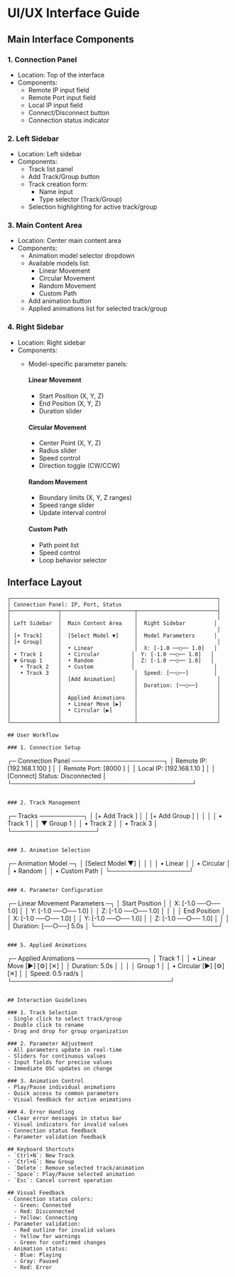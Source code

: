 # UI/UX Interface Guide

## Main Interface Components

### 1. Connection Panel
- Location: Top of the interface
- Components:
  - Remote IP input field
  - Remote Port input field
  - Local IP input field
  - Connect/Disconnect button
  - Connection status indicator

### 2. Left Sidebar
- Location: Left sidebar
- Components:
  - Track list panel
  - Add Track/Group button
  - Track creation form:
    - Name input
    - Type selector (Track/Group)
  - Selection highlighting for active track/group

### 3. Main Content Area
- Location: Center main content area
- Components:
  - Animation model selector dropdown
  - Available models list:
    - Linear Movement
    - Circular Movement
    - Random Movement
    - Custom Path
  - Add animation button
  - Applied animations list for selected track/group

### 4. Right Sidebar
- Location: Right sidebar
- Components:
  - Model-specific parameter panels:
    
    #### Linear Movement
    - Start Position (X, Y, Z)
    - End Position (X, Y, Z)
    - Duration slider
    
    #### Circular Movement
    - Center Point (X, Y, Z)
    - Radius slider
    - Speed control
    - Direction toggle (CW/CCW)
    
    #### Random Movement
    - Boundary limits (X, Y, Z ranges)
    - Speed range slider
    - Update interval control
    
    #### Custom Path
    - Path point list
    - Speed control
    - Loop behavior selector

## Interface Layout
```
┌─────────────────────────────────────────────────────────────────┐
│ Connection Panel: IP, Port, Status                              │
├───────────────┬───────────────────────┬─────────────────────────┤
│               │                       │                         │
│ Left Sidebar  │  Main Content Area    │  Right Sidebar         │
│               │                       │                         │
│ [+ Track]     │  [Select Model ▼]     │  Model Parameters      │
│ [+ Group]     │                       │                         │
│               │  • Linear             │  X: [-1.0 ──○── 1.0]   │
│ • Track 1     │  • Circular          │  Y: [-1.0 ──○── 1.0]   │
│ ▼ Group 1     │  • Random            │  Z: [-1.0 ──○── 1.0]   │
│   • Track 2   │  • Custom            │                         │
│   • Track 3   │                       │  Speed: [──○──]        │
│               │  [Add Animation]      │                         │
│               │                       │  Duration: [──○──]      │
│               │                       │                         │
│               │  Applied Animations   │                         │
│               │  • Linear Move [▶]    │                         │
│               │  • Circular [▶]       │                         │
│               │                       │                         │
└───────────────┴───────────────────────┴─────────────────────────┘

## User Workflow

### 1. Connection Setup
```
┌─ Connection Panel ─────────────────────┐
│ Remote IP: [192.168.1.100          ]  │
│ Remote Port: [8000  ]                 │
│ Local IP: [192.168.1.10           ]   │
│ [Connect] Status: Disconnected        │
└─────────────────────────────────────────┘
```

### 2. Track Management
```
┌─ Tracks ──────────┐
│ [+ Add Track    ] │
│ [+ Add Group    ] │
│                   │
│ • Track 1        │
│ ▼ Group 1        │
│   • Track 2      │
│   • Track 3      │
└───────────────────┘
```

### 3. Animation Selection
```
┌─ Animation Model ─┐
│ [Select Model ▼] │
│                  │
│ • Linear        │
│ • Circular      │
│ • Random        │
│ • Custom Path   │
└──────────────────┘
```

### 4. Parameter Configuration
```
┌─ Linear Movement Parameters ─┐
│ Start Position              │
│ X: [-1.0 ──○── 1.0]        │
│ Y: [-1.0 ──○── 1.0]        │
│ Z: [-1.0 ──○── 1.0]        │
│                            │
│ End Position               │
│ X: [-1.0 ──○── 1.0]        │
│ Y: [-1.0 ──○── 1.0]        │
│ Z: [-1.0 ──○── 1.0]        │
│                            │
│ Duration: [──○──] 5.0s     │
└────────────────────────────┘
```

### 5. Applied Animations
```
┌─ Applied Animations ────────────────┐
│ Track 1                            │
│ • Linear Move [▶] [⚙] [✕]         │
│   Duration: 5.0s                   │
│                                    │
│ Group 1                            │
│ • Circular [▶] [⚙] [✕]            │
│   Speed: 0.5 rad/s                 │
└────────────────────────────────────┘
```

## Interaction Guidelines

### 1. Track Selection
- Single click to select track/group
- Double click to rename
- Drag and drop for group organization

### 2. Parameter Adjustment
- All parameters update in real-time
- Sliders for continuous values
- Input fields for precise values
- Immediate OSC updates on change

### 3. Animation Control
- Play/Pause individual animations
- Quick access to common parameters
- Visual feedback for active animations

### 4. Error Handling
- Clear error messages in status bar
- Visual indicators for invalid values
- Connection status feedback
- Parameter validation feedback

## Keyboard Shortcuts
- `Ctrl+N`: New Track
- `Ctrl+G`: New Group
- `Delete`: Remove selected track/animation
- `Space`: Play/Pause selected animation
- `Esc`: Cancel current operation

## Visual Feedback
- Connection status colors:
  - Green: Connected
  - Red: Disconnected
  - Yellow: Connecting
- Parameter validation:
  - Red outline for invalid values
  - Yellow for warnings
  - Green for confirmed changes
- Animation status:
  - Blue: Playing
  - Gray: Paused
  - Red: Error
